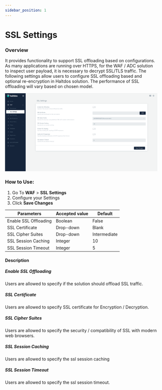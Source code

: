 ```yaml
---
sidebar_position: 1
---
```


# SSL Settings


### Overview
It provides functionality to support SSL offloading based on configurations. As many applications are running over HTTPS, for the WAF / ADC solution to inspect user payload, it is necessary to decrypt SSL/TLS traffic. The following settings allow users to configure SSL offloading based and optional re-encryption in Haltdos solution. The performance of SSL offloading will vary based on chosen model.
   
![SSL Settings](/img/community-waf/ssl_settings.png)
   
### How to Use:
1. Go To **WAF** > **SSL Settings**
2. Configure your Settings
3. Click **Save Changes**

| Parameters            | Accepted value |  Default     |
|-----------------------|----------------|--------------|
| Enable SSL Offloading | Boolean        | False        |
| SSL Certificate       | Drop-down      | Blank        |
| SSL Cipher Suites     | Drop-down      | Intermediate |
| SSL Session Caching   | Integer        | 10           |
| SSL Session Timeout   | Integer        | 5            |

#### Description

##### Enable SSL Offloading
Users are allowed to specify if the solution should offload SSL traffic.

##### SSL Certificate
Users are allowed to specify SSL certificate for Encryption / Decryption.

##### SSL Cipher Suites
Users are allowed to specify the security / compatibility of SSL with modern web browsers.

##### SSL Session Caching
Users are allowed to specify the ssl session caching

##### SSL Session Timeout
Users are allowed to specify the ssl session timeout.
